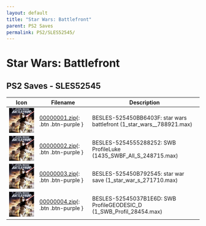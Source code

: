 ```yaml
---
layout: default
title: "Star Wars: Battlefront"
parent: PS2 Saves
permalink: PS2/SLES52545/
---
```

# Star Wars: Battlefront

## PS2 Saves - SLES52545

| Icon | Filename | Description |
|------|----------|-------------|
| ![Star Wars: Battlefront](icon0.png) | [00000001.zip](00000001.zip){: .btn .btn-purple } | BESLES-525450BB6403F: star wars battlefront (1_star_wars__788921.max) |
| ![Star Wars: Battlefront](icon0.png) | [00000002.zip](00000002.zip){: .btn .btn-purple } | BESLES-5254555288252: SWB ProfileLuke (1435_SWBF_All_S_248715.max) |
| ![Star Wars: Battlefront](icon0.png) | [00000003.zip](00000003.zip){: .btn .btn-purple } | BESLES-525450B792545: star war save (1_star_war_s_271710.max) |
| ![Star Wars: Battlefront](icon0.png) | [00000004.zip](00000004.zip){: .btn .btn-purple } | BESLES-52545037B1E6D: SWB ProfileGEODESIC_D (1_SWB_Profil_28454.max) |
